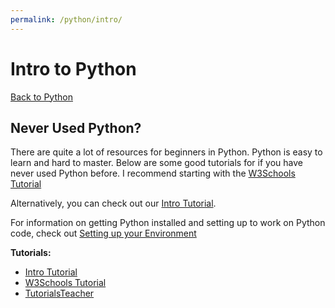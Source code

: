```yaml
---
permalink: /python/intro/
---
```


# Intro to Python

[Back to Python](/docs/python/)

## Never Used Python?

There are quite a lot of resources for beginners in Python. Python is easy to learn and hard to master. Below are some good tutorials for if you have never used Python before. I recommend starting with the [W3Schools Tutorial](https://www.w3schools.com/python/default.asp)

Alternatively, you can check out our [Intro Tutorial](/docs/python/intro/tutorial/).

For information on getting Python installed and setting up to work on Python code, check out [Setting up your Environment](/docs/python/set_up/)

**Tutorials:**

- [Intro Tutorial](/docs/python/intro/tutorial/)
- [W3Schools Tutorial](https://www.w3schools.com/python/default.asp)
- [TutorialsTeacher](https://www.tutorialsteacher.com/python)
